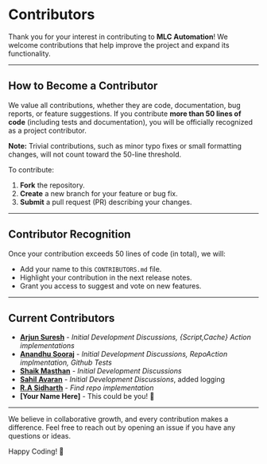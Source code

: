 # Contributors

Thank you for your interest in contributing to **MLC Automation**! We welcome contributions that help improve the project and expand its functionality.  

---

## How to Become a Contributor

We value all contributions, whether they are code, documentation, bug reports, or feature suggestions. If you contribute **more than 50 lines of code** (including tests and documentation), you will be officially recognized as a project contributor.  

**Note:** Trivial contributions, such as minor typo fixes or small formatting changes, will not count toward the 50-line threshold.  

To contribute:  
1. **Fork** the repository.  
2. **Create** a new branch for your feature or bug fix.  
3. **Submit** a pull request (PR) describing your changes.  

---

## Contributor Recognition

Once your contribution exceeds 50 lines of code (in total), we will:  
- Add your name to this `CONTRIBUTORS.md` file.  
- Highlight your contribution in the next release notes.  
- Grant you access to suggest and vote on new features.  

---

## Current Contributors

- **[Arjun Suresh](https://github.com/arjunsuresh)** - *Initial Development Discussions, {Script,Cache} Action implementations*  
- **[Anandhu Sooraj](https://github.com/anandhu-eng)** - *Initial Development Discussions, RepoAction implmentation, Github Tests*  
- **[Shaik Masthan](https://github.com/csemasthan)** - *Initial Development Discussions*  
- **[Sahil Avaran](https://github.com/sahilavaran)** - *Initial Development Discussions*, added logging
- **[R.A Sidharth](https://github.com/Sid9993)** - *Find repo implementation*
- **[Your Name Here]** - This could be you! 🎉  

---

We believe in collaborative growth, and every contribution makes a difference. Feel free to reach out by opening an issue if you have any questions or ideas.  

Happy Coding! 🚀
